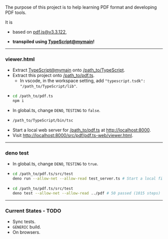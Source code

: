 The purpose of this project is to help learning PDF format and developing PDF tools.

It is

* based on [pdf.js@v3.3.122](https://github.com/mozilla/pdf.js/tree/v3.3.122),

* **transpiled using [TypeScript@mymain](https://github.com/nmtigor/TypeScript/tree/mymain/PRs)!**

--------------------------------------------------------------------------------

### viewer.html

* Extract [TypeScript@mymain](https://github.com/nmtigor/TypeScript) onto <ins>/path_to/TypeScript</ins>.
* Extract this project onto <ins>/path_to/pdf.ts</ins>.
  * In vscode, in the workspace setting, add `"typescript.tsdk": "/path_to/TypeScript/lib"`.
* 
  ```bash
  cd /path_to/pdf.ts
  npm i
  ```
* In global.ts, change `DENO`, `TESTING` to `false`.
* 
  ```bash
  /path_to/TypeScript/bin/tsc
  ```
* Start a local web server for <ins>/path_to/pdf.ts</ins> at <ins>h</ins><ins>ttp://localhost:8000</ins>.
* Visit <ins>h</ins><ins>ttp://localhost:8000/src/pdf/pdf.ts-web/viewer.html</ins>.

--------------------------------------------------------------------------------

### deno test

* In global.ts, change `DENO`, `TESTING` to `true`.
* 
  ```bash
  cd /path_to/pdf.ts/src/test
  deno run --allow-net --allow-read test_server.ts # Start a local file server at port 8000
  ```
* 
  ```bash
  cd /path_to/pdf.ts/src/test
  deno test --allow-net --allow-read ../pdf # 50 passed (1015 steps)
  ```

--------------------------------------------------------------------------------

### Current States - TODO

* Sync tests.
* `GENERIC` build.
* On browsers.
